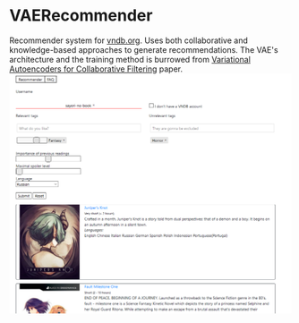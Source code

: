 # VAERecommender
Recommender system for [vndb.org](https://vndb.org). Uses both collaborative and knowledge-based approaches to generate recommendations. The VAE's architecture and the training method is burrowed from [Variational Autoencoders for Collaborative Filtering](https://arxiv.org/pdf/1802.05814.pdf) paper.
![alt text](https://raw.githubusercontent.com/Berserker-Of-Akihabara/VAERecommender/master/preveiw.bmp)

